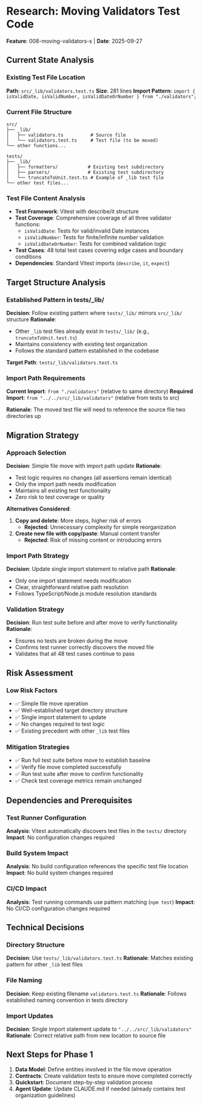 # Research: Moving Validators Test Code

**Feature**: 008-moving-validators-s | **Date**: 2025-09-27

## Current State Analysis

### Existing Test File Location
**Path**: `src/_lib/validators.test.ts`
**Size**: 281 lines
**Import Pattern**: `import { isValidDate, isValidNumber, isValidDateOrNumber } from "./validators";`

### Current File Structure
```
src/
├── _lib/
│   ├── validators.ts          # Source file
│   └── validators.test.ts     # Test file (to be moved)
└── other functions...

tests/
├── _lib/
│   ├── formatters/           # Existing test subdirectory
│   ├── parsers/              # Existing test subdirectory
│   └── truncateToUnit.test.ts # Example of _lib test file
└── other test files...
```

### Test File Content Analysis
- **Test Framework**: Vitest with describe/it structure
- **Test Coverage**: Comprehensive coverage of all three validator functions:
  - `isValidDate`: Tests for valid/invalid Date instances
  - `isValidNumber`: Tests for finite/infinite number validation
  - `isValidDateOrNumber`: Tests for combined validation logic
- **Test Cases**: 48 total test cases covering edge cases and boundary conditions
- **Dependencies**: Standard Vitest imports (`describe`, `it`, `expect`)

## Target Structure Analysis

### Established Pattern in tests/_lib/
**Decision**: Follow existing pattern where `tests/_lib/` mirrors `src/_lib/` structure
**Rationale**:
- Other `_lib` test files already exist in `tests/_lib/` (e.g., `truncateToUnit.test.ts`)
- Maintains consistency with existing test organization
- Follows the standard pattern established in the codebase

**Target Path**: `tests/_lib/validators.test.ts`

### Import Path Requirements
**Current Import**: `from "./validators"` (relative to same directory)
**Required Import**: `from "../../src/_lib/validators"` (relative from tests to src)

**Rationale**: The moved test file will need to reference the source file two directories up

## Migration Strategy

### Approach Selection
**Decision**: Simple file move with import path update
**Rationale**:
- Test logic requires no changes (all assertions remain identical)
- Only the import path needs modification
- Maintains all existing test functionality
- Zero risk to test coverage or quality

**Alternatives Considered**:
1. **Copy and delete**: More steps, higher risk of errors
   - **Rejected**: Unnecessary complexity for simple reorganization
2. **Create new file with copy/paste**: Manual content transfer
   - **Rejected**: Risk of missing content or introducing errors

### Import Path Strategy
**Decision**: Update single import statement to relative path
**Rationale**:
- Only one import statement needs modification
- Clear, straightforward relative path resolution
- Follows TypeScript/Node.js module resolution standards

### Validation Strategy
**Decision**: Run test suite before and after move to verify functionality
**Rationale**:
- Ensures no tests are broken during the move
- Confirms test runner correctly discovers the moved file
- Validates that all 48 test cases continue to pass

## Risk Assessment

### Low Risk Factors
- ✅ Simple file move operation
- ✅ Well-established target directory structure
- ✅ Single import statement to update
- ✅ No changes required to test logic
- ✅ Existing precedent with other `_lib` test files

### Mitigation Strategies
- ✅ Run full test suite before move to establish baseline
- ✅ Verify file move completed successfully
- ✅ Run test suite after move to confirm functionality
- ✅ Check test coverage metrics remain unchanged

## Dependencies and Prerequisites

### Test Runner Configuration
**Analysis**: Vitest automatically discovers test files in the `tests/` directory
**Impact**: No configuration changes required

### Build System Impact
**Analysis**: No build configuration references the specific test file location
**Impact**: No build system changes required

### CI/CD Impact
**Analysis**: Test running commands use pattern matching (`npm test`)
**Impact**: No CI/CD configuration changes required

## Technical Decisions

### Directory Structure
**Decision**: Use `tests/_lib/validators.test.ts`
**Rationale**: Matches existing pattern for other `_lib` test files

### File Naming
**Decision**: Keep existing filename `validators.test.ts`
**Rationale**: Follows established naming convention in tests directory

### Import Updates
**Decision**: Single import statement update to `"../../src/_lib/validators"`
**Rationale**: Correct relative path from new location to source file

## Next Steps for Phase 1

1. **Data Model**: Define entities involved in the file move operation
2. **Contracts**: Create validation tests to ensure move completed correctly
3. **Quickstart**: Document step-by-step validation process
4. **Agent Update**: Update CLAUDE.md if needed (already contains test organization guidelines)
